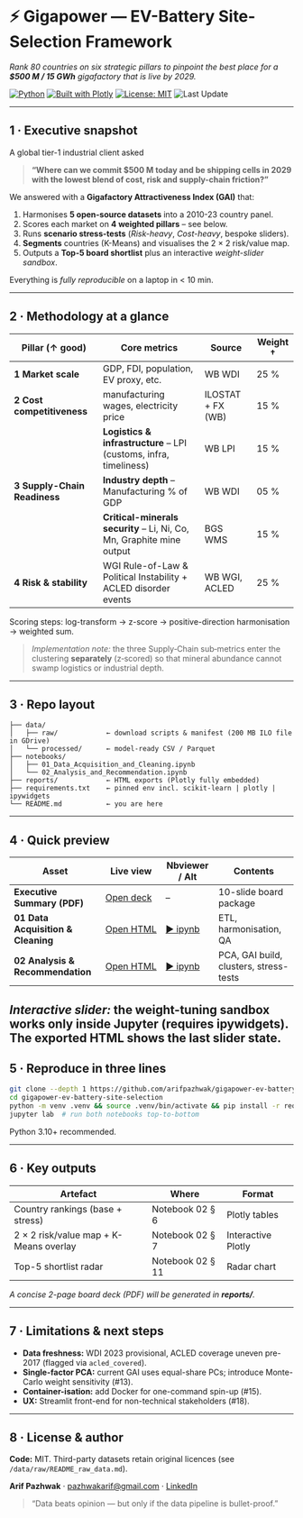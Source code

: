 # ⚡ Gigapower — EV-Battery Site-Selection Framework
*Rank 80 countries on six strategic pillars to pinpoint the best place for a **$500 M / 15 GWh** gigafactory that is live by 2029.*

[![Python](https://img.shields.io/badge/Python-3.10+-blue?logo=python)](https://www.python.org/)  [![Built with Plotly](https://img.shields.io/badge/Plotly-5.x-teal)](https://plotly.com/python/)  [![License: MIT](https://img.shields.io/badge/License-MIT-yellow.svg)](LICENSE)  ![Last Update](https://img.shields.io/github/last-commit/arifpazhwak/gigapower-ev-battery-site-selection)

---

## 1 · Executive snapshot
A global tier-1 industrial client asked  
> **“Where can we commit \$500 M today and be shipping cells in 2029 with the lowest blend of cost, risk and supply-chain friction?”**

We answered with a **Gigafactory Attractiveness Index (GAI)** that:

1. Harmonises **5 open-source datasets** into a 2010-23 country panel.  
2. Scores each market on **4 weighted pillars** – see below.  
3. Runs **scenario stress-tests** (*Risk-heavy*, *Cost-heavy*, bespoke sliders).  
4. **Segments** countries (K-Means) and visualises the 2 × 2 risk/value map.  
5. Outputs a **Top-5 board shortlist** plus an interactive *weight-slider sandbox*.

Everything is _fully reproducible_ on a laptop in < 10 min.

---

## 2 · Methodology at a glance

<table>
  <thead>
    <tr>
      <th>Pillar (↑ good)</th>
      <th>Core metrics</th>
      <th>Source</th>
      <th>Weight †</th>
    </tr>
  </thead>
  <tbody>
    <tr>
      <td><strong>1 Market scale</strong></td>
      <td>GDP, FDI, population, EV proxy, etc. </td>
      <td>WB WDI</td>
      <td>25&nbsp;%</td>
    </tr>
    <tr>
      <td><strong>2 Cost competitiveness</strong></td>
      <td>manufacturing wages, electricity price </td>
      <td>ILOSTAT + FX (WB)</td>
      <td>15&nbsp;%</td>
    </tr>
    <tr>
      <td rowspan="3"><strong>3 Supply-Chain Readiness</strong></td>
      <td><strong>Logistics &amp; infrastructure</strong> – LPI (customs, infra, timeliness)</td>
      <td>WB LPI</td>
      <td>15&nbsp;%</td>
    </tr>
    <tr>
      <td><strong>Industry depth</strong> – Manufacturing % of GDP</td>
      <td>WB WDI</td>
      <td>05&nbsp;%</td>
    </tr>
    <tr>
      <td><strong>Critical-minerals security</strong> – Li, Ni, Co, Mn, Graphite mine output</td>
      <td>BGS WMS</td>
      <td>15&nbsp;%</td>
    </tr>
    <tr>
      <td><strong>4 Risk &amp; stability</strong></td>
      <td>WGI Rule-of-Law &amp; Political Instability + ACLED disorder events</td>
      <td>WB WGI, ACLED</td>
      <td>25&nbsp;%</td>
    </tr>
  </tbody>
</table>

Scoring steps: log-transform → z-score → positive-direction harmonisation → weighted sum.
> *Implementation note:* the three Supply‑Chain sub‑metrics enter the clustering **separately** (z‑scored) so that mineral abundance cannot swamp logistics or industrial depth.
---

## 3 · Repo layout
```text
├── data/
│   ├── raw/            ← download scripts & manifest (200 MB ILO file in GDrive)
│   └── processed/      ← model-ready CSV / Parquet
├── notebooks/
│   ├── 01_Data_Acquisition_and_Cleaning.ipynb
│   └── 02_Analysis_and_Recommendation.ipynb
├── reports/            ← HTML exports (Plotly fully embedded)
├── requirements.txt    ← pinned env incl. scikit-learn | plotly | ipywidgets
└── README.md           ← you are here
```

---

## 4 · Quick preview

| Asset | Live view | Nbviewer / Alt | Contents |
|-------|-----------|----------------|----------|
| **Executive Summary (PDF)** | [Open&nbsp;deck](https://raw.githubusercontent.com/arifpazhwak/gigapower-ev-battery-site-selection/main/reports/Executive_Summary_SlideDeck.pdf) | – | 10-slide board package |
| **01 Data Acquisition & Cleaning** | [Open&nbsp;HTML](https://arifpazhwak.github.io/gigapower-ev-battery-site-selection/01_Data_Acquisition_and_Cleaning.html) | [▶ ipynb](https://nbviewer.org/github/arifpazhwak/gigapower-ev-battery-site-selection/blob/207ed1b5a45b69f44aff08c0f91100973da0729b/notebooks/01_Data_Acquisition_and_Cleaning.ipynb) | ETL, harmonisation, QA |
| **02 Analysis & Recommendation** | [Open&nbsp;HTML](https://arifpazhwak.github.io/gigapower-ev-battery-site-selection/02_Analysis_and_Recommendation.html) | [▶ ipynb](https://nbviewer.org/github/arifpazhwak/gigapower-ev-battery-site-selection/blob/207ed1b5a45b69f44aff08c0f91100973da0729b/notebooks/02_Analysis_and_Recommendation.ipynb) | PCA, GAI build, clusters, stress-tests |

*Interactive slider:* the weight-tuning sandbox works only inside Jupyter (requires **ipywidgets**). The exported HTML shows the last slider state.
---

## 5 · Reproduce in three lines
```bash
git clone --depth 1 https://github.com/arifpazhwak/gigapower-ev-battery-site-selection.git
cd gigapower-ev-battery-site-selection
python -m venv .venv && source .venv/bin/activate && pip install -r requirements.txt
jupyter lab  # run both notebooks top-to-bottom
```
Python 3.10+ recommended.

---

## 6 · Key outputs

| Artefact | Where | Format |
|----------|-------|--------|
| Country rankings (base + stress)            | Notebook 02 § 6 | Plotly tables |
| 2 × 2 risk/value map + K-Means overlay      | Notebook 02 § 7 | Interactive Plotly |
| Top-5 shortlist radar                       | Notebook 02 § 11 | Radar chart |

*A concise 2-page board deck (PDF) will be generated in **reports/**.*

---

## 7 · Limitations & next steps
- **Data freshness:** WDI 2023 provisional, ACLED coverage uneven pre-2017 (flagged via `acled_covered`).  
- **Single-factor PCA:** current GAI uses equal-share PCs; introduce Monte-Carlo weight sensitivity (#13).  
- **Container-isation:** add Docker for one-command spin-up (#15).  
- **UX:** Streamlit front-end for non-technical stakeholders (#18).

---

## 8 · License & author
**Code:** MIT.  Third-party datasets retain original licences (see `/data/raw/README_raw_data.md`).  

**Arif Pazhwak** · pazhwakarif@gmail.com · [LinkedIn](https://www.linkedin.com/in/arifpazhwak/)

> “Data beats opinion — but only if the data pipeline is bullet-proof.”
